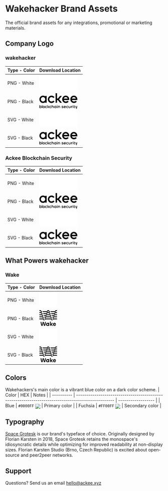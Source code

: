 # Wakehacker Brand Assets

The official brand assets for any integrations, promotional or marketing materials.

## Company Logo

### wakehacker 
| Type - Color           | Download Location | 
| --------------- | --------------------------------- |
| PNG - White| <img src="logo/ackee/png/AckeeLogoWhite.png" alt="logo" height="50"/> |
| PNG - Black | <img src="logo/ackee/png/AckeeLogoBlack.png" alt="logo" height="50"/> |
| SVG - White | <img src="logo/ackee/svg/AckeeLogoWhite.svg" alt="logo" height="50"/> |
| SVG - Black | <img src="logo/ackee/svg/AckeeLogoBlack.svg" alt="logo" height="50"/> |

### Ackee Blockchain Security
| Type - Color           | Download Location | 
| --------------- | --------------------------------- |
| PNG - White| <img src="logo/ackee/png/AckeeLogoWhite.png" alt="logo" height="50"/> |
| PNG - Black | <img src="logo/ackee/png/AckeeLogoBlack.png" alt="logo" height="50"/> |
| SVG - White | <img src="logo/ackee/svg/AckeeLogoWhite.svg" alt="logo" height="50"/> |
| SVG - Black | <img src="logo/ackee/svg/AckeeLogoBlack.svg" alt="logo" height="50"/> |

## What Powers wakehacker

### Wake
| Type - Color           | Download Location | 
| --------------- | --------------------------------- |
| PNG - White | <img src="logo/wake/png/WakeLogoWhite.png" alt="logo" height="50"/> |
| PNG - Black | <img src="logo/wake/png/WakeLogoBlack.png" alt="logo" height="50"/> |
| SVG - White | <img src="logo/wake/svg/WakeLogoWhite.svg" alt="logo" height="50"/> |
| SVG - Black | <img src="logo/wake/svg/WakeLogoBlack.svg" alt="logo" height="50"/> |


## Colors

Wakehackers's main color is a vibrant blue color on a dark color scheme. 
| Color      | HEX                                                                                               | Notes              |
| ---------- | ------------------------------------------------------------------------------------------------- | ------------------ |
| Blue | `#0000FF` <img valign='middle' src='https://readme-swatches.vercel.app/0000FF?style=circle&b=0'/> | Primary color                   |
| Fuchsia  | `#FF00FF` <img valign='middle' src='https://readme-swatches.vercel.app/FF00FF?style=circle&b=0'/> | Secondary color  |


## Typography

[Space Grotesk](https://floriankarsten.github.io/space-grotesk/) is our brand's typeface of choice.  Originally designed by Florian Karsten in 2018, Space Grotesk retains the monospace's idiosyncratic details while optimizing for improved readability at non-display sizes. Florian Karsten Studio (Brno, Czech Republic) is excited about open-source and peer2peer networks.

## Support

Questions? Send us an email hello@ackee.xyz
